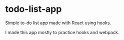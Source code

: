 # todo-list-app

Simple to-do list app made with React using hooks.

I made this app mostly to practice hooks and webpack.

